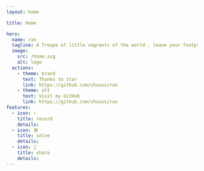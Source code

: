 ```yaml
---
layout: home

title: Home

hero:
  name: ran
  tagline: A Troupe of little vagrants of the world , leave your footprints in my words .
  image:
    src: /home.svg
    alt: logo
  actions:
    - theme: brand
      text: Thanks to star
      link: https://github.com/chaxus/ran
    - theme: alt
      text: Visit my GitHub
      link: https://github.com/chaxus/ran
features:
  - icon: ⚡️
    title: record
    details: 
  - icon: 🛠️
    title: solve
    details: 
  - icon: 🖖
    title: share
    details: 
---
```

